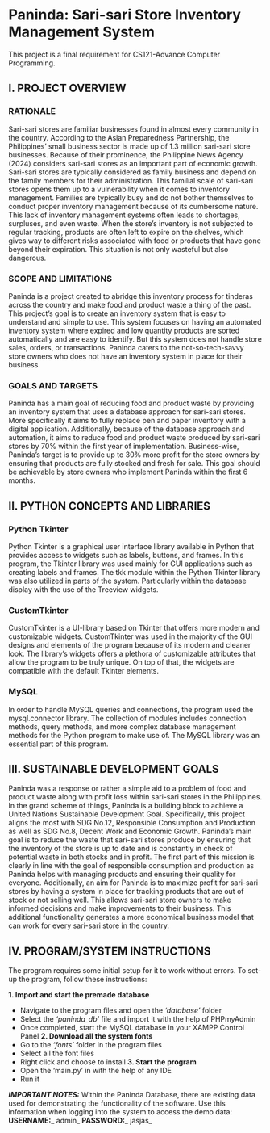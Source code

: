 # Paninda: Sari-sari Store Inventory Management System
This project is a final requirement for CS121-Advance Computer Programming.

## I.	PROJECT OVERVIEW
### RATIONALE
Sari-sari stores are familiar businesses found in almost every community in the country. According to the Asian Preparedness Partnership, the Philippines’ small business sector is made up of 1.3 million sari-sari store businesses. Because of their prominence, the Philippine News Agency (2024) considers sari-sari stores as an important part of economic growth.
Sari-sari stores are typically considered as family business and depend on the family members for their administration. This familial scale of sari-sari stores opens them up to a vulnerability when it comes to inventory management. Families are typically busy and do not bother themselves to conduct proper inventory management because of its cumbersome nature.
This lack of inventory management systems often leads to shortages, surpluses, and even waste. When the store’s inventory is not subjected to regular tracking, products are often left to expire on the shelves, which gives way to different risks associated with food or products that have gone beyond their expiration. This situation is not only wasteful but also dangerous.

### SCOPE AND LIMITATIONS
Paninda is a project created to abridge this inventory process for tinderas across the country and make food and product waste a thing of the past. This project’s goal is to create an inventory system that is easy to understand and simple to use.
This system focuses on having an automated inventory system where expired and low quantity products are sorted automatically and are easy to identify. But this system does not handle store sales, orders, or transactions. Paninda caters to the not-so-tech-savvy store owners who does not have an inventory system in place for their business.

### GOALS AND TARGETS
Paninda has a main goal of reducing food and product waste by providing an inventory system that uses a database approach for sari-sari stores. More specifically it aims to fully replace pen and paper inventory with a digital application. Additionally, because of the database approach and automation, it aims to reduce food and product waste produced by sari-sari stores by 70% within the first year of implementation. 
Business-wise, Paninda’s target is to provide up to 30% more profit for the store owners by ensuring that products are fully stocked and fresh for sale. This goal should be achievable by store owners who implement Paninda within the first 6 months.

## II.	PYTHON CONCEPTS AND LIBRARIES
### Python Tkinter
Python Tkinter is a graphical user interface library available in Python that provides access to widgets such as labels, buttons, and frames. In this program, the Tkinter library was used mainly for GUI applications such as creating labels and frames. The tkk module within the Python Tkinter library was also utilized in parts of the system. Particularly within the database display with the use of the Treeview widgets.

### CustomTkinter
CustomTkinter is a UI-library based on Tkinter that offers more modern and customizable widgets. CustomTkinter was used in the majority of the GUI designs and elements of the program because of its modern and cleaner look. The library’s widgets offers a plethora of customizable attributes that allow the program to be truly unique. On top of that, the widgets are compatible with the default Tkinter elements.

### MySQL
In order to handle MySQL queries and connections, the program used the mysql.connector library. The collection of modules includes connection methods, query methods, and more complex database management methods for the Python program to make use of. The MySQL library was an essential part of this program.

## III.	SUSTAINABLE DEVELOPMENT GOALS
Paninda was a response or rather a simple aid to a problem of food and product waste along with profit loss within sari-sari stores in the Philippines. In the grand scheme of things, Paninda is a building block to achieve a United Nations Sustainable Development Goal. Specifically, this project aligns the most with SDG No.12, Responsible Consumption and Production as well as SDG No.8, Decent Work and Economic Growth. 
Paninda’s main goal is to reduce the waste that sari-sari stores produce by ensuring that the inventory of the store is up to date and is constantly in check of potential waste in both stocks and in profit. The first part of this mission is clearly in line with the goal of responsible consumption and production as Paninda helps with managing products and ensuring their quality for everyone.
Additionally, an aim for Paninda is to maximize profit for sari-sari stores by having a system in place for tracking products that are out of stock or not selling well. This allows sari-sari store owners to make informed decisions and make improvements to their business. This additional functionality generates a more economical business model that can work for every sari-sari store in the country.

## IV.	PROGRAM/SYSTEM INSTRUCTIONS

The program requires some initial setup for it to work without errors. To set-up the program, follow these instructions:

**1. Import and start the premade database**
   - Navigate to the program files and open the _‘database’_ folder
   - Select the _‘paninda_db’_ file and import it with the help of PHPmyAdmin
   - Once completed, start the MySQL database in your XAMPP Control Panel
**2. Download all the system fonts**
   - Go to the _‘fonts’_ folder in the program files
   - Select all the font files
   - Right click and choose to install
**3. Start the program**
   - Open the ‘main.py’ in with the help of any IDE
   - Run it

***IMPORTANT NOTES:***
Within the Paninda Database, there are existing data used for demonstrating the functionality of the software. Use this information when logging into the system to access the demo data:
**USERNAME:**_ admin_
**PASSWORD:**_ jasjas_

